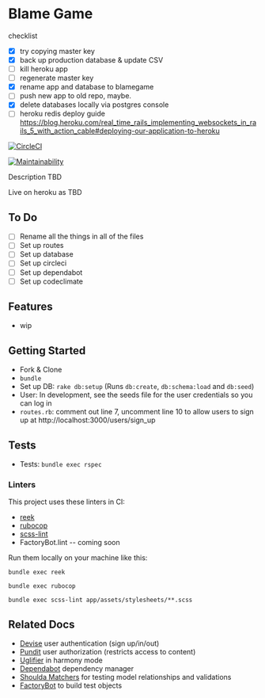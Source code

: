 # Blame Game

checklist
- [x] try copying master key
- [x] back up production database & update CSV
- [ ] kill heroku app
- [ ] regenerate master key
- [x] rename app and database to blamegame
- [ ] push new app to old repo, maybe.
- [x] delete databases locally via postgres console
- [ ] heroku redis deploy guide https://blog.heroku.com/real_time_rails_implementing_websockets_in_rails_5_with_action_cable#deploying-our-application-to-heroku

[![CircleCI](https://circleci.com/gh/lortza/blame_game.svg?style=svg)](https://circleci.com/gh/lortza/blame_game)

[![Maintainability](https://api.codeclimate.com/v1/badges/5900dd05417f73a806a7/maintainability)](https://codeclimate.com/github/lortza/blame_game/maintainability)

Description TBD

Live on heroku as TBD

## To Do
- [ ] Rename all the things in all of the files
- [ ] Set up routes
- [ ] Set up database
- [ ] Set up circleci
- [ ] Set up dependabot
- [ ] Set up codeclimate

## Features

* wip

## Getting Started

* Fork & Clone
* `bundle`
* Set up DB: `rake db:setup` (Runs `db:create`, `db:schema:load` and `db:seed`)
* User: In development, see the seeds file for the user credentials so you can log in
* `routes.rb`: comment out line 7, uncomment line 10 to allow users to sign up at http://localhost:3000/users/sign_up


## Tests
* Tests: `bundle exec rspec`

### Linters
This project uses these linters in CI:
* [reek](https://github.com/troessner/reek)
* [rubocop](https://github.com/rubocop-hq/rubocop)
* [scss-lint](https://github.com/sds/scss-lint)
* FactoryBot.lint -- coming soon

Run them locally on your machine like this:
```
bundle exec reek

bundle exec rubocop

bundle exec scss-lint app/assets/stylesheets/**.scss
```

## Related Docs
* [Devise](https://github.com/plataformatec/devise) user authentication (sign up/in/out)
* [Pundit](https://github.com/varvet/pundit) user authorization (restricts access to content)
* [Uglifier](https://github.com/lautis/uglifier) in harmony mode
* [Dependabot](https://app.dependabot.com/accounts/lortza/) dependency manager
* [Shoulda Matchers](https://github.com/thoughtbot/shoulda-matchers) for testing model relationships and validations
* [FactoryBot](https://github.com/thoughtbot/factory_bot/blob/master/GETTING_STARTED.md) to build test objects
